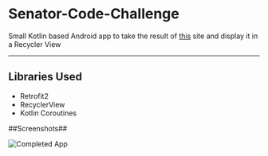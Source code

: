 # Senator-Code-Challenge

Small Kotlin based Android app to take the result of [this](https://www.govtrack.us/api/v2/role?current=true&role_type=senator) site and display it in a Recycler View

---

## Libraries Used ##

- Retrofit2
- RecyclerView
- Kotlin Coroutines

##Screenshots##

![Completed App](https://raw.githubusercontent.com/JasonRMcKinney/Senator-Code-Challenge/new/master/Completed.png)